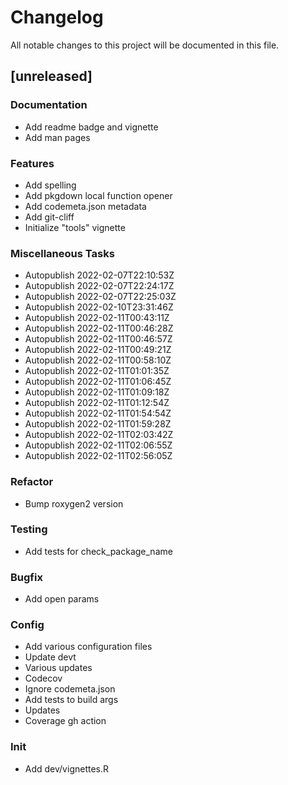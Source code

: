 # Changelog
All notable changes to this project will be documented in this file.

## [unreleased]

### Documentation

- Add readme badge and vignette
- Add man pages

### Features

- Add spelling
- Add pkgdown local function opener
- Add codemeta.json metadata
- Add git-cliff
- Initialize "tools" vignette

### Miscellaneous Tasks

- Autopublish 2022-02-07T22:10:53Z
- Autopublish 2022-02-07T22:24:17Z
- Autopublish 2022-02-07T22:25:03Z
- Autopublish 2022-02-10T23:31:46Z
- Autopublish 2022-02-11T00:43:11Z
- Autopublish 2022-02-11T00:46:28Z
- Autopublish 2022-02-11T00:46:57Z
- Autopublish 2022-02-11T00:49:21Z
- Autopublish 2022-02-11T00:58:10Z
- Autopublish 2022-02-11T01:01:35Z
- Autopublish 2022-02-11T01:06:45Z
- Autopublish 2022-02-11T01:09:18Z
- Autopublish 2022-02-11T01:12:54Z
- Autopublish 2022-02-11T01:54:54Z
- Autopublish 2022-02-11T01:59:28Z
- Autopublish 2022-02-11T02:03:42Z
- Autopublish 2022-02-11T02:06:55Z
- Autopublish 2022-02-11T02:56:05Z

### Refactor

- Bump roxygen2 version

### Testing

- Add tests for check_package_name

### Bugfix

- Add open params

### Config

- Add various configuration files
- Update devt
- Various updates
- Codecov
- Ignore codemeta.json
- Add tests to build args
- Updates
- Coverage gh action

### Init

- Add dev/vignettes.R

<!-- generated by git-cliff -->
